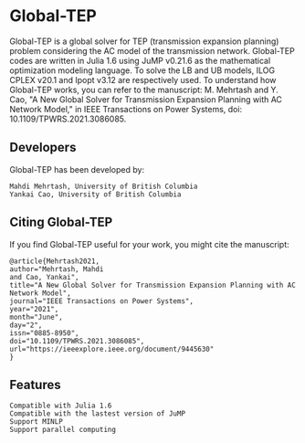 # Global-TEP
Global-TEP is a global solver for TEP (transmission expansion planning) problem considering the AC model of the transmission network. Global-TEP codes are written in Julia 1.6 using JuMP v0.21.6 as the mathematical optimization modeling language. To solve the LB and UB models, ILOG CPLEX v20.1 and Ipopt v3.12 are respectively used.
To understand how Global-TEP works, you can refer to the manuscript: M. Mehrtash and Y. Cao, "A New Global Solver for Transmission Expansion Planning with AC Network Model," in IEEE Transactions on Power Systems, doi: 10.1109/TPWRS.2021.3086085.

## Developers
Global-TEP has been developed by:
    
    Mahdi Mehrtash, University of British Columbia
    Yankai Cao, University of British Columbia
    
## Citing Global-TEP
If you find Global-TEP useful for your work, you might cite the manuscript:

    @article{Mehrtash2021,
    author="Mehrtash, Mahdi
    and Cao, Yankai",
    title="A New Global Solver for Transmission Expansion Planning with AC Network Model",
    journal="IEEE Transactions on Power Systems",
    year="2021",
    month="June",
    day="2",
    issn="0885-8950",
    doi="10.1109/TPWRS.2021.3086085",
    url="https://ieeexplore.ieee.org/document/9445630"
    }

## Features
    Compatible with Julia 1.6
    Compatible with the lastest version of JuMP
    Support MINLP
    Support parallel computing
    

